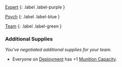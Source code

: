 
[Expert](Game/Expert-List)
{: .label .label-purple }

[Psych](Game/Psych)
{: .label .label-blue }

[Team](Game/Team-List)
{: .label .label-green }
### Additional Supplies
*You've negotiated additional supplies for your team.*
* Everyone on [Deployment](Game/Deployment) has +1 [Munition Capacity](Game/Additional-Attributes#Munition%20Capacity).

